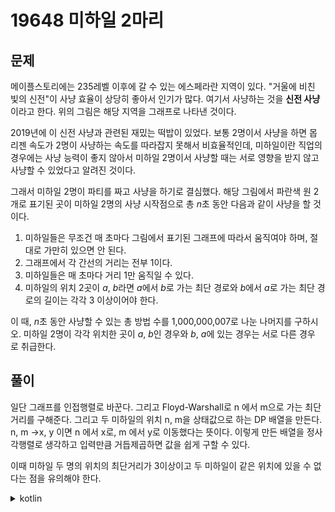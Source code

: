# 19648 미하일 2마리

## 문제

메이플스토리에는 235레벨 이후에 갈 수 있는 에스페라란 지역이 있다. "거울에 비친 빛의 신전"이 사냥 효율이 상당히 좋아서 인기가 많다. 여기서 사냥하는 것을 **신전 사냥**이라고 한다. 위의 그림은 해당 지역을 그래프로 나타낸 것이다.

2019년에 이 신전 사냥과 관련된 재밌는 떡밥이 있었다. 보통 2명이서 사냥을 하면 몹 리젠 속도가 2명이 사냥하는 속도를 따라잡지 못해서 비효율적인데, 미하일이란 직업의 경우에는 사냥 능력이 좋지 않아서 미하일 2명이서 사냥할 때는 서로 영향을 받지 않고 사냥할 수 있었다고 알려진 것이다.

그래서 미하일 2명이 파티를 짜고 사냥을 하기로 결심했다. 해당 그림에서 파란색 원 2개로 표기된 곳이 미하일 2명의 사냥 시작점으로 총 *n*초 동안 다음과 같이 사냥을 할 것이다.

1. 미하일들은 무조건 매 초마다 그림에서 표기된 그래프에 따라서 움직여야 하며, 절대로 가만히 있으면 안 된다.
2. 그래프에서 각 간선의 거리는 전부 1이다.
3. 미하일들은 매 초마다 거리 1만 움직일 수 있다.
4. 미하일의 위치 2곳이 *a*, *b*라면 *a*에서 *b*로 가는 최단 경로와 *b*에서 *a*로 가는 최단 경로의 길이는 각각 3 이상이어야 한다.

이 때, *n*초 동안 사냥할 수 있는 총 방법 수를 1,000,000,007로 나눈 나머지를 구하시오. 미하일 2명이 각각 위치한 곳이 *a*, *b*인 경우와 *b*, *a*에 있는 경우는 서로 다른 경우로 취급한다.

## 풀이

일단 그래프를 인접행렬로 바꾼다. 그리고 Floyd-Warshall로 n 에서 m으로 가는 최단거리를 구해준다. 그리고 두 미하일의 위치 n, m을 상태값으로 하는 DP 배열을 만든다. n, m →x, y 이면 n 에서 x로, m 에서 y로 이동했다는 뜻이다. 이렇게 만든 배열을 정사각행렬로 생각하고 입력만큼 거듭제곱하면 값을 쉽게 구할 수 있다.

이때 미하일 두 명의 위치의 최단거리가 3이상이고 두 미하일이 같은 위치에 있을 수 없다는 점을 유의해야 한다.

<details>
<summary>kotlin</summary>

```kotlin
const val mod = 1_000_000_007

typealias Matrix = Array<IntArray>

const val size = 196

// times temp
val tmp = Matrix(size) { IntArray(size) }

// power temp
val ret = Matrix(size) { IntArray(size) }
val piv = Matrix(size) { IntArray(size) }

infix fun Int.plus(other: Int): Int = ((toLong() + other) % mod).toInt()
infix fun Int.times(other: Int): Int = (toLong() * other % mod).toInt()

operator fun Matrix.timesAssign(other: Matrix) {
    for (i in indices) {
        for (j in indices) {
            tmp[i][j] = 0
            for (k in indices) {
                tmp[i][j] = tmp[i][j] plus (this[i][k] times other[k][j])
            }
        }
    }
    for (i in indices)
        for (j in indices)
            this[i][j] = tmp[i][j]
}

fun Matrix.power(e: Int): Matrix {
    for (i in indices) {
        for (j in indices) {
            ret[i][j] = if (i == j) 1 else 0
            piv[i][j] = this[i][j]
        }
    }
    var exp = e
    while (exp > 0) {
        if (exp and 1 > 0) ret *= piv
        piv *= piv
        exp = exp shr 1
    }
    return ret
}

fun main() {
    val g = arrayOf(
        //         1  2  3  4  5  6  7  8  9 10 11 12 13 14
        intArrayOf(0, 1, 0, 0, 0, 0, 0, 0, 0, 0, 0, 0, 0, 0), // 1
        intArrayOf(1, 0, 1, 0, 0, 0, 0, 0, 0, 0, 0, 0, 0, 0), // 2
        intArrayOf(0, 0, 0, 0, 1, 0, 0, 0, 0, 0, 0, 0, 0, 0), // 3
        intArrayOf(1, 1, 0, 0, 1, 0, 0, 0, 0, 0, 0, 0, 0, 0), // 4
        intArrayOf(0, 0, 0, 0, 0, 0, 1, 1, 0, 0, 0, 0, 0, 0), // 5
        intArrayOf(0, 0, 0, 1, 0, 0, 0, 0, 0, 0, 0, 0, 0, 0), // 6
        intArrayOf(0, 0, 0, 1, 0, 0, 0, 1, 1, 1, 1, 0, 0, 0), // 7
        intArrayOf(0, 0, 0, 0, 0, 0, 0, 0, 0, 0, 1, 0, 0, 0), // 8
        intArrayOf(0, 0, 0, 0, 0, 1, 0, 0, 0, 0, 0, 0, 0, 0), // 9
        intArrayOf(0, 0, 0, 0, 0, 0, 0, 0, 1, 0, 0, 0, 1, 0), // 10
        intArrayOf(0, 0, 0, 0, 0, 0, 0, 0, 0, 1, 0, 0, 0, 1), // 11
        intArrayOf(0, 0, 0, 0, 0, 0, 0, 0, 1, 0, 0, 0, 0, 0), // 12
        intArrayOf(0, 0, 0, 0, 0, 0, 0, 0, 1, 0, 0, 1, 0, 0), // 13
        intArrayOf(0, 0, 0, 0, 0, 0, 0, 0, 0, 0, 0, 0, 1, 0), // 14
    )
    val d = Array(14) { IntArray(14) }
    val mat = Array(size) { IntArray(size) }
    for (i in g.indices) {
        for (j in g.indices) {
            d[i][j] = g[i][j]
        }
    }
    for (i in g.indices) {
        for (j in g.indices) {
            if (d[j][i] == 0) continue
            for (k in g.indices) {
                if (d[i][k] == 0) continue
                if (d[j][k] == 0 || d[j][i] + d[i][k] < d[j][k]) {
                    d[j][k] = d[j][i] + d[i][k]
                }
            }
        }
    }
    for (i in 0..<size) {
        val n = i / 14
        val m = i % 14
        if (n == m) continue
        for (j in 0..<14) {
            if (g[n][j] == 0) continue
            for (k in 0..<14) {
                if (j == k) continue
                if (g[m][k] == 0) continue
                if (d[j][k] < 3 || d[k][j] < 3) continue
                mat[i][j * 14 + k] = 1
            }
        }
    }
    mat.power(readln().toInt())
    var res = 0
    for (i in 0..<size) {
        res = res plus ret[51][i]
    }
    println(res)
}
```

</details>
